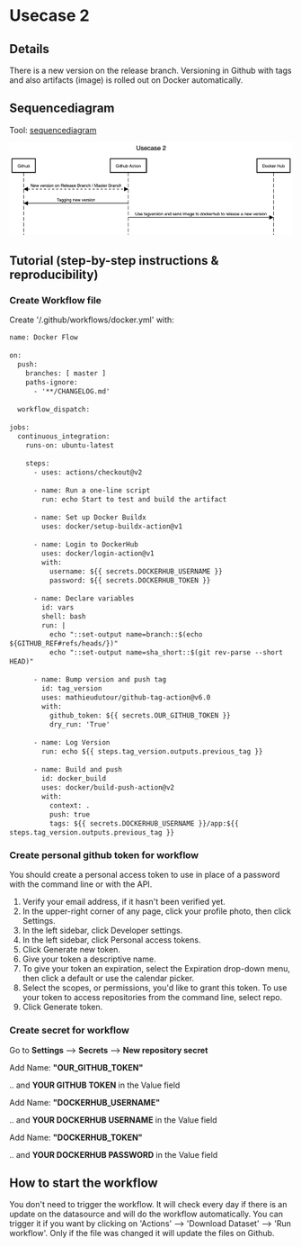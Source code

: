 # Usecase 2

## Details

There is a new version on the release branch. Versioning in Github with tags and also artifacts (image) is rolled out on Docker automatically.

## Sequencediagram
Tool: [sequencediagram](https://sequencediagram.org/)

![Usecase2](Images/Usecase-2.png)

## Tutorial (step-by-step instructions & reproducibility)

### Create Workflow file
Create '/.github/workflows/docker.yml' with:

```
name: Docker Flow

on:
  push:
    branches: [ master ]
    paths-ignore:
      - '**/CHANGELOG.md'

  workflow_dispatch:

jobs:
  continuous_integration:
    runs-on: ubuntu-latest

    steps:
      - uses: actions/checkout@v2

      - name: Run a one-line script
        run: echo Start to test and build the artifact

      - name: Set up Docker Buildx
        uses: docker/setup-buildx-action@v1

      - name: Login to DockerHub
        uses: docker/login-action@v1 
        with:
          username: ${{ secrets.DOCKERHUB_USERNAME }}
          password: ${{ secrets.DOCKERHUB_TOKEN }}

      - name: Declare variables
        id: vars
        shell: bash
        run: |
          echo "::set-output name=branch::$(echo ${GITHUB_REF#refs/heads/})"
          echo "::set-output name=sha_short::$(git rev-parse --short HEAD)"
          
      - name: Bump version and push tag
        id: tag_version
        uses: mathieudutour/github-tag-action@v6.0
        with:
          github_token: ${{ secrets.OUR_GITHUB_TOKEN }}
          dry_run: 'True'
          
      - name: Log Version
        run: echo ${{ steps.tag_version.outputs.previous_tag }}
      
      - name: Build and push
        id: docker_build
        uses: docker/build-push-action@v2
        with:
          context: .
          push: true
          tags: ${{ secrets.DOCKERHUB_USERNAME }}/app:${{ steps.tag_version.outputs.previous_tag }}

```

### Create personal github token for workflow
You should create a personal access token to use in place of a password with the command line or with the API.
1. Verify your email address, if it hasn't been verified yet.
2. In the upper-right corner of any page, click your profile photo, then click Settings.
3. In the left sidebar, click Developer settings.
4. In the left sidebar, click Personal access tokens.
5. Click Generate new token.
6. Give your token a descriptive name.
7. To give your token an expiration, select the Expiration drop-down menu, then click a default or use the calendar picker.
8. Select the scopes, or permissions, you'd like to grant this token. To use your token to access repositories from the command line, select repo.
9. Click Generate token.

### Create secret for workflow
Go to **Settings** --> **Secrets** --> **New repository secret**

Add Name: **"OUR_GITHUB_TOKEN"**

.. and **YOUR GITHUB TOKEN** in the Value field

Add Name: **"DOCKERHUB_USERNAME"**

.. and **YOUR DOCKERHUB USERNAME** in the Value field

Add Name: **"DOCKERHUB_TOKEN"**

.. and **YOUR DOCKERHUB PASSWORD** in the Value field

## How to start the workflow
You don't need to trigger the workflow. It will check every day if there is an update on the datasource and will do the workflow automatically. You can trigger it if you want by clicking on 'Actions' --> 'Download Dataset' --> 'Run workflow'. Only if the file was changed it will update the files on Github.
